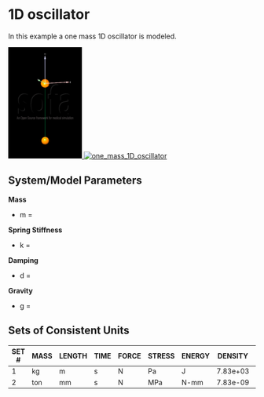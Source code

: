 # 1D oscillator
In this example a one mass 1D oscillator is modeled.

[<img
  src="01_one_mass_1D_oscillator/mass_spring_system_sofa.png"
  width="150"
  title="one_mass_1D_oscillator">
](01_one_mass_1D_oscillator/)
[<img
  src="01_one_mass_1D_oscillator/mass_spring_system_sofa_mechanical.png"
  width="150"
  title="one_mass_1D_oscillator">
](01_one_mass_1D_oscillator/)

## System/Model Parameters

**Mass**
- m = 

**Spring Stiffness**
- k =

**Damping**
- d =

**Gravity**
- g =


## Sets of Consistent Units
|SET #| MASS | LENGTH | TIME | FORCE | STRESS | ENERGY | DENSITY  | YOUNG's  | GRAVITY   | 
|-----|------|--------|------|-------|--------|--------|----------|----------|-----------|
|1    | kg   | m      | s    | N     | Pa     | J      | 7.83e+03 | 2.07e+11 | 9.806     |
|2    | ton  | mm     | s    | N     | MPa    | N-mm   | 7.83e-09 | 2.07e+05 | 9.806e+03 |

